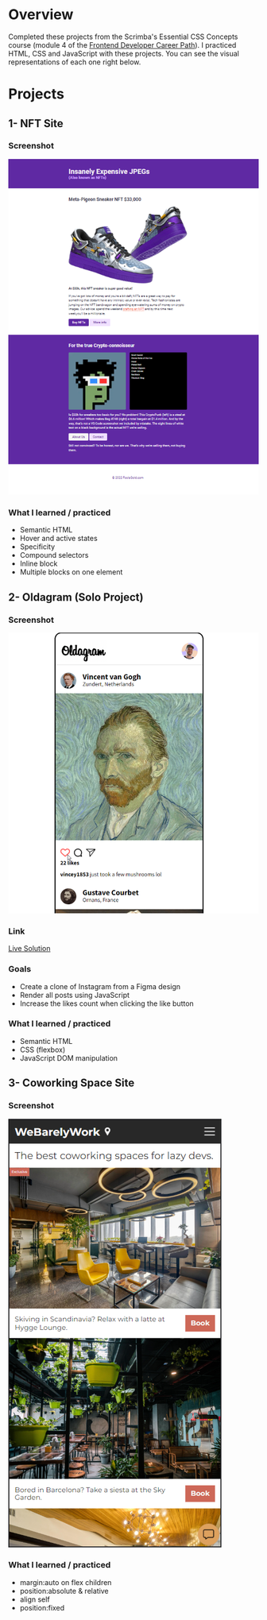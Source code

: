 # Overview

Completed these projects from the Scrimba's Essential CSS Concepts course (module 4 of the [Frontend Developer Career Path](https://scrimba.com/learn/frontend)). I practiced HTML, CSS and JavaScript with these projects. You can see the visual representations of each one right below. 

# Projects

## 1- NFT Site

### Screenshot 

![Screen](NFT-Site/images/screen.png)

### What I learned / practiced 

- Semantic HTML
- Hover and active states
- Specificity
- Compound selectors 
- Inline block
- Multiple blocks on one element

## 2- Oldagram (Solo Project)

### Screenshot 

![Screen2](Oldagram/images/screen2.png)

### Link

[Live Solution](https://oldagram-scrimba-clement-bartholome.netlify.app/)

### Goals 

- Create a clone of Instagram from a Figma design
- Render all posts using JavaScript
- Increase the likes count when clicking the like button

### What I learned / practiced

- Semantic HTML 
- CSS (flexbox)
- JavaScript DOM manipulation

## 3- Coworking Space Site 

### Screenshot 

![Screen1](CoworkingSpaceSite/images/screen.png)

### What I learned / practiced

- margin:auto on flex children
- position:absolute & relative
- align self
- position:fixed
